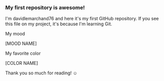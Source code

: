 ### My first repository is awesome!

I'm davidlemarchand76 and here it's my first GitHub repository.
If you see this file on my project, it's because I'm learning Git.

My mood

 [MOOD NAME]

My favorite color

 [COLOR NAME]

Thank you so much for reading! ☺
